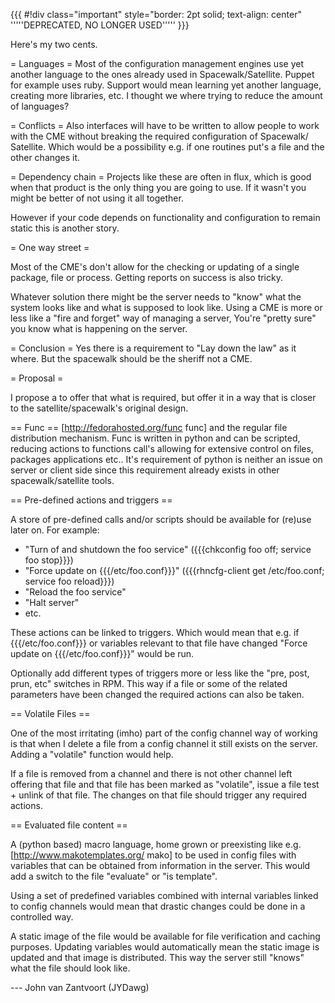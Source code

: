 {{{
#!div class="important" style="border: 2pt solid; text-align: center"
'''''DEPRECATED, NO LONGER USED'''''
}}}


Here's my two cents.

= Languages =
Most of the configuration management engines use yet another
language to the ones already used in Spacewalk/Satellite. Puppet for
example uses ruby. Support would mean learning yet another language,
creating more libraries, etc. I thought we where trying to reduce
the amount of languages?

= Conflicts =
Also interfaces will have to be written to allow people to work with
the CME without breaking the required configuration of Spacewalk/
Satellite. Which would be a possibility e.g. if one routines put's a
file and the other changes it.

= Dependency chain =
Projects like these are often in flux, which is good when that product
is the only thing you are going to use. If it wasn't you might be
better of not using it all together.

However if your code depends on functionality and configuration to
remain static this is another story.

= One way street =

Most of the CME's don't allow for the checking or updating of a single
package, file or process. Getting reports on success is also tricky.

Whatever solution there might be the server needs to "know" what the
system looks like and what is supposed to look like. Using a CME is
more or less like a "fire and forget" way of managing a server, You're
"pretty sure" you know what is happening on the server.

= Conclusion =
Yes there is a requirement to "Lay down the law" as it where. But the
spacewalk should be the sheriff not a CME.

= Proposal =

I propose a to offer that what is required, but offer it in a way that is closer to the satellite/spacewalk's original design. 

== Func ==
[http://fedorahosted.org/func func] and the regular file distribution
mechanism. Func is written in python and can be scripted, reducing actions to functions call's
allowing for extensive control on files, packages applications etc.. It's requirement of python
is neither an issue on server or client side since this requirement already exists in other
spacewalk/satellite tools.

== Pre-defined actions and triggers ==

A store of pre-defined calls and/or scripts should be available for (re)use later on. For example:

 * "Turn of and shutdown the foo service" ({{{chkconfig foo off; service foo stop}}})
 * "Force update on {{{/etc/foo.conf}}}" ({{{rhncfg-client get /etc/foo.conf; service foo reload}}})
 * "Reload the foo service"
 * "Halt server"
 * etc.

These actions can be linked to triggers. Which would mean that e.g. if {{{/etc/foo.conf}}} or
variables relevant to that file have changed "Force update on {{{/etc/foo.conf}}}" would be run.

Optionally add different types of triggers more or less like the "pre, post, prun, etc" switches in RPM. This way if a file or some of the related parameters have been changed the required actions can also be taken.

== Volatile Files ==

One of the most irritating (imho) part of the config channel way of working is that when I delete a file from a config channel it still exists on the server. Adding a "volatile" function would help.

If a file is removed from a channel and there is not other channel left offering that file and that file has been marked as "volatile", issue a file test + unlink of that file. The changes on that file should trigger any required actions.

== Evaluated file content ==

A (python based) macro language, home grown or preexisting like e.g.[http://www.makotemplates.org/ mako]
to be used in config files with variables that can be obtained from information in the server. This would add a switch to the file "evaluate" or "is template".

Using a set of predefined variables combined with internal variables linked to config channels would mean that drastic changes could be done in a controlled way.

A static image of the file would be available for file verification and caching purposes. Updating variables would automatically mean the static image is updated and that image is distributed. This way the server still "knows" what the file should look like.

--- John van Zantvoort (JYDawg)